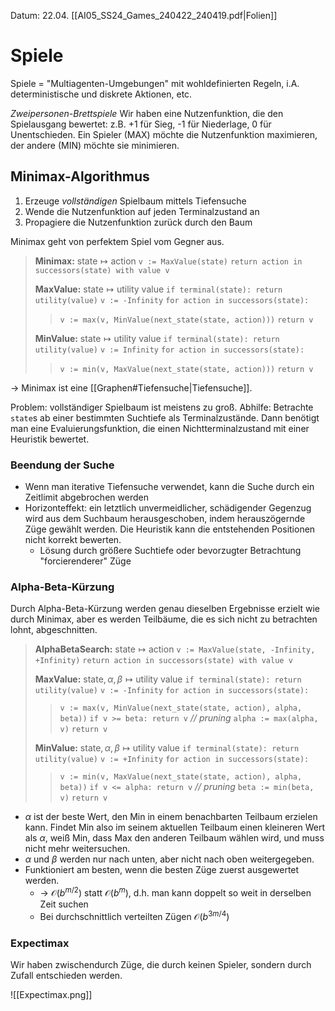 Datum: 22.04.
[[AI05_SS24_Games_240422_240419.pdf|Folien]]

# Spiele

Spiele = "Multiagenten-Umgebungen" mit wohldefinierten Regeln, i.A. deterministische und diskrete Aktionen, etc.

*Zweipersonen-Brettspiele*
Wir haben eine Nutzenfunktion, die den Spielausgang bewertet: z.B. +1 für Sieg, -1 für Niederlage, 0 für Unentschieden.
Ein Spieler (MAX) möchte die Nutzenfunktion maximieren, der andere (MIN) möchte sie minimieren.

## Minimax-Algorithmus

1.  Erzeuge *vollständigen* Spielbaum mittels Tiefensuche
2. Wende die Nutzenfunktion auf jeden Terminalzustand an
3. Propagiere die Nutzenfunktion zurück durch den Baum

Minimax geht von perfektem Spiel vom Gegner aus.

> **Minimax:** $\text{state} \mapsto \text{action}$
> `v := MaxValue(state)`
> `return action in successors(state) with value v`
> 
> **MaxValue:** $\text{state} \mapsto \text{utility value}$
> `if terminal(state): return utility(value)`
> `v := -Infinity`
> `for action in successors(state):`
> > `v := max(v, MinValue(next_state(state, action)))`
> `return v`
> 
> **MinValue:** $\text{state} \mapsto \text{utility value}$
> `if terminal(state): return utility(value)`
> `v := Infinity`
> `for action in successors(state):`
> > `v := min(v, MaxValue(next_state(state, action)))`
> `return v`

$\to$ Minimax ist eine [[Graphen#Tiefensuche|Tiefensuche]].

Problem: vollständiger Spielbaum ist meistens zu groß.
Abhilfe: Betrachte `state`s ab einer bestimmten Suchtiefe als Terminalzustände. Dann benötigt man eine Evaluierungsfunktion, die einen Nichtterminalzustand mit einer Heuristik bewertet.

### Beendung der Suche

- Wenn man iterative Tiefensuche verwendet, kann die Suche durch ein Zeitlimit abgebrochen werden
- Horizonteffekt: ein letztlich unvermeidlicher, schädigender Gegenzug wird aus dem Suchbaum herausgeschoben, indem herauszögernde Züge gewählt werden. Die Heuristik kann die entstehenden Positionen nicht korrekt bewerten.
	- Lösung durch größere Suchtiefe oder bevorzugter Betrachtung "forcierenderer" Züge

### Alpha-Beta-Kürzung

Durch Alpha-Beta-Kürzung werden genau dieselben Ergebnisse erzielt wie durch Minimax, aber es werden Teilbäume, die es sich nicht zu betrachten lohnt, abgeschnitten.

> **AlphaBetaSearch:** $\text{state} \mapsto \text{action}$
> `v := MaxValue(state, -Infinity, +Infinity)`
> `return action in successors(state) with value v`
> 
> **MaxValue:** $\text{state},\, \alpha,\,\beta \mapsto \text{utility value}$
> `if terminal(state): return utility(value)`
> `v := -Infinity`
> `for action in successors(state):`
> > `v := max(v, MinValue(next_state(state, action), alpha, beta))`
> > `if v >= beta: return v`  *// pruning*
> > `alpha := max(alpha, v)`
> `return v`
> 
> **MinValue:** $\text{state},\, \alpha,\,\beta \mapsto \text{utility value}$
> `if terminal(state): return utility(value)`
> `v := +Infinity`
> `for action in successors(state):`
> > `v := min(v, MaxValue(next_state(state, action), alpha, beta))`
> > `if v <= alpha: return v`  *// pruning*
> > `beta := min(beta, v)`
> `return v`

- $\alpha$ ist der beste Wert, den Min in einem benachbarten Teilbaum erzielen kann. Findet Min also im seinem aktuellen Teilbaum einen kleineren Wert als $\alpha$, weiß Min, dass Max den anderen Teilbaum wählen wird, und muss nicht mehr weitersuchen.
- $\alpha$ und $\beta$ werden nur nach unten, aber nicht nach oben weitergegeben.
- Funktioniert am besten, wenn die besten Züge zuerst ausgewertet werden.
	- -> $\mathcal{O}(b^{m/2})$ statt $\mathcal{O}(b^{m})$, d.h. man kann doppelt so weit in derselben Zeit suchen
	- Bei durchschnittlich verteilten Zügen $\mathcal{O}(b^{3m/4})$

### Expectimax

Wir haben zwischendurch Züge, die durch keinen Spieler, sondern durch Zufall entschieden werden.

![[Expectimax.png]]


